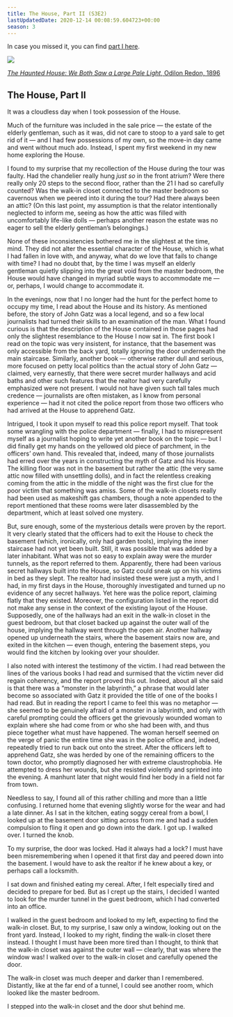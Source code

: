 ```yaml
---
title: The House, Part II (S3E2)
lastUpdatedDate: 2020-12-14 00:08:59.604723+00:00
season: 3
---
```


In case you missed it, you can find [part I here](https://buttondown.email/rwblickhan/archive/the-house-part-i-s3e1/).

 ![](https://buttondown-attachments.s3.us-west-2.amazonaws.com/images/a873d3b3-abc6-4233-b22c-c38f399caa5c.jpg) 

[*The Haunted House: We Both Saw a Large Pale Light*, Odilon Redon, 1896](https://www.clevelandart.org/art/1966.413.3)

## The House, Part II

It was a cloudless day when I took possession of the House.

Much of the furniture was included in the sale price — the estate of the elderly gentleman, such as it was, did not care to stoop to a yard sale to get rid of it — and I had few possessions of my own, so the move-in day came and went without much ado. Instead, I spent my first weekend in my new home exploring the House.

I found to my surprise that my recollection of the House during the tour was faulty. Had the chandelier really hung *just so* in the front atrium? Were there really only 20 steps to the second floor, rather than the 21 I had so carefully counted? Was the walk-in closet connected to the master bedroom so cavernous when we peered into it during the tour? Had there always been an attic? (On this last point, my assumption is that the relator intentionally neglected to inform me, seeing as how the attic was filled with uncomfortably life-like dolls — perhaps another reason the estate was no eager to sell the elderly gentleman’s belongings.)

None of these inconsistencies bothered me in the slightest at the time, mind. They did not alter the essential character of the House, which is what I had fallen in love with, and anyway, what do we love that fails to change with time? I had no doubt that, by the time I was myself an elderly gentleman quietly slipping into the great void from the master bedroom, the House would have changed in myriad subtle ways to accommodate me — or, perhaps, I would change to accommodate it.

In the evenings, now that I no longer had the hunt for the perfect home to occupy my time, I read about the House and its history. As mentioned before, the story of John Gatz was a local legend, and so a few local journalists had turned their skills to an examination of the man. What I found curious is that the description of the House contained in those pages had only the slightest resemblance to the House I now sat in. The first book I read on the topic was very insistent, for instance, that the basement was only accessible from the back yard, totally ignoring the door underneath the main staircase. Similarly, another book — otherwise rather dull and serious, more focused on petty local politics than the actual story of John Gatz — claimed, very earnestly, that there were secret murder hallways and acid baths and other such features that the realtor had very carefully emphasized were not present. I would not have given such tall tales much credence — journalists are often mistaken, as I know from personal experience — had it not cited the police report from those two officers who had arrived at the House to apprehend Gatz.

Intrigued, I took it upon myself to read this police report myself. That took some wrangling with the police department — finally, I had to misrepresent myself as a journalist hoping to write yet another book on the topic — but I did finally get my hands on the yellowed old piece of parchment, in the officers’ own hand. This revealed that, indeed, many of those journalists had erred over the years in constructing the myth of Gatz and his House. The killing floor was not in the basement but rather the attic (the very same attic now filled with unsettling dolls), and in fact the relentless creaking coming from the attic in the middle of the night was the first clue for the poor victim that something was amiss. Some of the walk-in closets really had been used as makeshift gas chambers, though a note appended to the report mentioned that these rooms were later disassembled by the department, which at least solved one mystery.

But, sure enough, some of the mysterious details were proven by the report. It very clearly stated that the officers had to exit the House to check the basement (which, ironically, only had garden tools), implying the inner staircase had not yet been built. Still, it was possible that was added by a later inhabitant. What was not so easy to explain away were the murder tunnels, as the report referred to them. Apparently, there had been various secret hallways built into the House, so Gatz could sneak up on his victims in bed as they slept. The realtor had insisted these were just a myth, and I had, in my first days in the House, thoroughly investigated and turned up no evidence of any secret hallways. Yet here was the police report, claiming flatly that they existed. Moreover, the configuration listed in the report did not make any sense in the context of the existing layout of the House. Supposedly, one of the hallways had an exit in the walk-in closet in the guest bedroom, but that closet backed up against the outer wall of the house, implying the hallway went through the open air. Another hallway opened up underneath the stairs, where the basement stairs now are, and exited in the kitchen — even though, entering the basement steps, you would find the kitchen by looking over your shoulder.

I also noted with interest the testimony of the victim. I had read between the lines of the various books I had read and surmised that the victim never did regain coherency, and the report proved this out. Indeed, about all she said is that there was a “monster in the labyrinth,” a phrase that would later become so associated with Gatz it provided the title of one of the books I had read. But in reading the report I came to feel this was no metaphor — she seemed to be genuinely afraid of a monster in a labyrinth, and only with careful prompting could the officers get the grievously wounded woman to explain where she had come from or who she had been with, and thus piece together what must have happened. The woman herself seemed on the verge of panic the entire time she was in the police office and, indeed, repeatedly tried to run back out onto the street. After the officers left to apprehend Gatz, she was herded by one of the remaining officers to the town doctor, who promptly diagnosed her with extreme claustrophobia. He attempted to dress her wounds, but she resisted violently and sprinted into the evening. A manhunt later that night would find her body in a field not far from town.

Needless to say, I found all of this rather chilling and more than a little confusing. I returned home that evening slightly worse for the wear and had a late dinner. As I sat in the kitchen, eating soggy cereal from a bowl, I looked up at the basement door sitting across from me and had a sudden compulsion to fling it open and go down into the dark. I got up. I walked over. I turned the knob.

To my surprise, the door was locked. Had it always had a lock? I must have been misremembering when I opened it that first day and peered down into the basement. I would have to ask the realtor if he knew about a key, or perhaps call a locksmith.

I sat down and finished eating my cereal. After, I felt especially tired and decided to prepare for bed. But as I crept up the stairs, I decided I wanted to look for the murder tunnel in the guest bedroom, which I had converted into an office.

I walked in the guest bedroom and looked to my left, expecting to find the walk-in closet. But, to my surprise, I saw only a window, looking out on the front yard. Instead, I looked to my right, finding the walk-in closet there instead. I thought I must have been more tired than I thought, to think that the walk-in closet was against the outer wall — clearly, that was where the window was! I walked over to the walk-in closet and carefully opened the door.

The walk-in closet was much deeper and darker than I remembered. Distantly, like at the far end of a tunnel, I could see another room, which looked like the master bedroom.

I stepped into the walk-in closet and the door shut behind me.